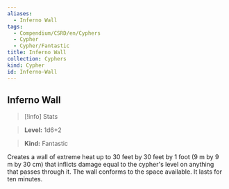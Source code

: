```yaml
---
aliases:
  - Inferno Wall
tags:
  - Compendium/CSRD/en/Cyphers
  - Cypher
  - Cypher/Fantastic
title: Inferno Wall
collection: Cyphers
kind: Cypher
id: Inferno-Wall
---
```

## Inferno Wall    
>[!info] Stats    
> **Level:** 1d6+2    
> **Kind:** Fantastic  
    
Creates a wall of extreme heat up to 30 feet by 30 feet by 1 foot (9 m by 9 m by 30 cm) that inflicts damage equal to the cypher's level on anything that passes through it. The wall conforms to the space available. It lasts for ten minutes.
